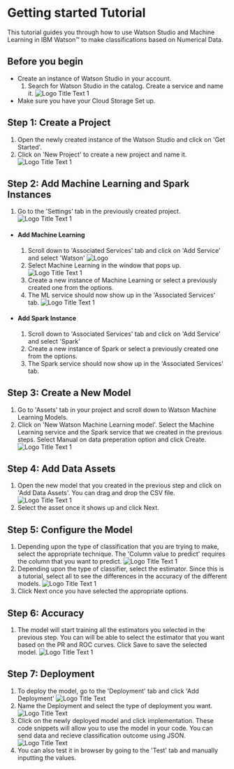 # Getting started Tutorial
This tutorial guides you through how to use Watson Studio and Machine Learning in IBM Watson™ to make classifications based on Numerical Data.

## Before you begin
  * Create an instance of Watson Studio in your account.
    1. Search for Watson Studio in the catalog. Create a service and name it.
![](https://github.com/shauryg/Watson-CI/blob/master/Tutorials/Machine%20Learning/Pics/name_WS_instance.PNG "Logo Title Text 1")
  * Make sure you have your Cloud Storage Set up.

## Step 1: Create a Project
1. Open the newly created instance of the Watson Studio and click on 'Get Started'.
2. Click on 'New Project' to create a new project and name it.
![](https://github.com/shauryg/Watson-CI/blob/master/Tutorials/Machine%20Learning/Pics/Create_New_Project.PNG "Logo Title Text 1")

## Step 2: Add Machine Learning and Spark Instances
1. Go to the 'Settings' tab in the previously created project.
![](https://github.com/shauryg/Watson-CI/blob/master/Tutorials/Machine%20Learning/Pics/Create_New_Project.PNG "Logo Title Text 1")
  * #### Add Machine Learning
    1. Scroll down to 'Associated Services' tab and click on 'Add Service' and select 'Watson'
![](https://github.com/shauryg/Watson-CI/blob/master/Tutorials/Machine%20Learning/Pics/Add_Service_MachineLearning.PNG "Logo")
    2. Select Machine Learning in the window that pops up.
![](https://github.com/shauryg/Watson-CI/blob/master/Tutorials/Machine%20Learning/Pics/MachineLearning.PNG "Logo Title Text 1")
    3. Create a new instance of Machine Learning or select a previously created one from the options.
    4. The ML service should now show up in the 'Associated Services' tab.
![](https://github.com/shauryg/Watson-CI/blob/master/Tutorials/Machine%20Learning/Pics/Added_MachineLearning.PNG "Logo Title Text 1")
  * #### Add Spark Instance
    1. Scroll down to 'Associated Services' tab and click on 'Add Service' and select 'Spark' 
    2. Create a new instance of Spark or select a previously created one from the options.
    3. The Spark service should now show up in the 'Associated Services' tab.    
    
## Step 3: Create a New Model
1. Go to 'Assets' tab in your project and scroll down to Watson Machine Learning Models.
2. Click on 'New Watson Machine Learning model'. Select the Machine Learning service and the Spark service that we created in the previous steps. Select Manual on data preperation option and click Create.
 ![](https://github.com/shauryg/Watson-CI/blob/master/Tutorials/Machine%20Learning/Pics/Create%20a%20Model.PNG "Logo Title Text 1")

## Step 4: Add Data Assets
1. Open the new model that you created in the previous step and click on 'Add Data Assets'. You can drag and drop the CSV file.
![](https://github.com/shauryg/Watson-CI/blob/master/Tutorials/Machine%20Learning/Pics/Add%20Data%20Assets.PNG "Logo Title Text 1")
2. Select the asset once it shows up and click Next.

## Step 5: Configure the Model
1. Depending upon the type of classification that you are trying to make, select the appropriate technique. The 'Column value to predict' requires the column that you want to predict.
![](https://github.com/shauryg/Watson-CI/blob/master/Tutorials/Machine%20Learning/Pics/Configure%20Model.PNG "Logo Title Text 1")
2. Depending upon the type of classifier, select the estimator. Since this is a tutorial, select all to see the differences in the accuracy of the different models.
![](https://github.com/shauryg/Watson-CI/blob/master/Tutorials/Machine%20Learning/Pics/Select%20Estimators.PNG "Logo Title Text 1")
3. Click Next once you have selected the appropriate options.

## Step 6: Accuracy
1. The model will start training all the estimators you selected in the previous step. You can will be able to select the estimator that you want based on the PR and ROC curves. Click Save to save the selected model.
![](https://github.com/shauryg/Watson-CI/blob/master/Tutorials/Machine%20Learning/Pics/Estimator%20Predictions.PNG "Logo Title Text 1")

## Step 7: Deployment
1. To deploy the model, go to the 'Deployment' tab and click 'Add Deployment'
![](https://github.com/shauryg/Watson-CI/blob/master/Tutorials/Machine%20Learning/Pics/deployment.PNG "Logo Title Text")
2. Name the Deployment and select the type of deployment you want.
![](https://github.com/shauryg/Watson-CI/blob/master/Tutorials/Machine%20Learning/Pics/Name_Deployment.PNG "Logo Title Text")
3. Click on the newly deployed model and click implementation. These code snippets will allow you to use the model in your code. You can send data and recieve classification outcome using JSON.
![](https://github.com/shauryg/Watson-CI/blob/master/Tutorials/Machine%20Learning/Pics/Implementation.PNG "Logo Title Text")
4. You can also test it in browser by going to the 'Test' tab and manually inputting the values.
